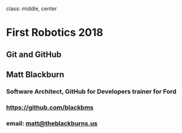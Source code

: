 class: middle, center

# First Robotics 2018
## Git and GitHub
## Matt Blackburn
### Software Architect, GitHub for Developers trainer for Ford
### https://github.com/blackbms
### email:  matt@theblackburns.us
